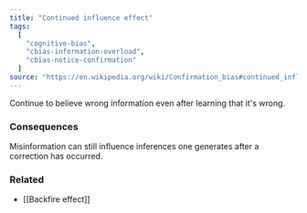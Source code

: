 ```yaml
---
title: "Continued influence effect"
tags:
  [
    "cognitive-bias",
    "cbias-information-overload",
    "cbias-notice-confirmation"
  ]
source: "https://en.wikipedia.org/wiki/Confirmation_bias#continued_influence_effect"
---
```


Continue to believe wrong information even after learning that it's wrong.

### Consequences

Misinformation can still influence inferences one generates after a correction has occurred.

### Related

- [[Backfire effect]]

